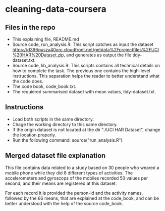 # cleaning-data-coursera

## Files in the repo

- This explaining file, README.md
- Source code, run_analysis.R. This script catches as input the dataset https://d396qusza40orc.cloudfront.net/getdata%2Fprojectfiles%2FUCI%20HAR%20Dataset.zip, and generates as output the file tidy-dataset.txt.
- Source code, lib_analysis.R. This scripts contains all technical details on how to complete the task. The previous one contains the high-level instructions. This separation helps the reader to better understand what the code does.
- The code book, code_book.txt.
- The requiered summarised dataset with mean values, tidy-dataset.txt.

## Instructions
- Load both scripts in the same directory.
- Chage the working directory to this same directory.
- If the origin dataset is not located at the dir "./UCI HAR Dataset", change the location properly.
- Run the following command: source("run_analysis.R")

## Merged dataset file explanation

This file contains data related to a study based on 30 people who weared a mobile phone while they did 6 different types of activities. The accelerometers and gyroscops of the mobiles recorded 50 values per second, and their means are registered at this dataset. 

For each record it is provided the person-id and the activity names, followed by the 66 means, that are explained at the code_book, and can be better understood with the help of the source code_book.

